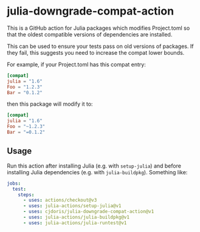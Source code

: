 # julia-downgrade-compat-action

This is a GitHub action for Julia packages which modifies Project.toml so that the oldest
compatible versions of dependencies are installed.

This can be used to ensure your tests pass on old versions of packages. If they fail, this
suggests you need to increase the compat lower bounds.

For example, if your Project.toml has this compat entry:
```toml
[compat]
julia = "1.6"
Foo = "1.2.3"
Bar = "0.1.2"
```
then this package will modify it to:
```toml
[compat]
julia = "1.6"
Foo = "~1.2.3"
Bar = "=0.1.2"
```

## Usage

Run this action after installing Julia (e.g. with `setup-julia`) and before installing Julia
dependencies (e.g. with `julia-buildpkg`). Something like:

```yaml
jobs:
  test:
    steps:
      - uses: actions/checkout@v3
      - uses: julia-actions/setup-julia@v1
      - uses: cjdoris/julia-downgrade-compat-action@v1
      - uses: julia-actions/julia-buildpkg@v1
      - uses: julia-actions/julia-runtest@v1
```
